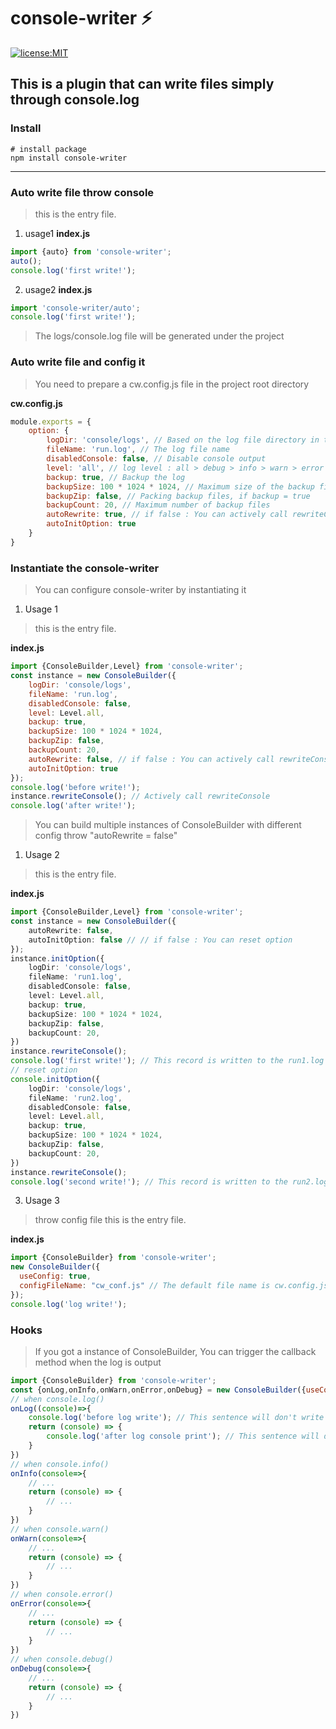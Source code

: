 # console-writer :zap:
[![license:MIT](https://img.shields.io/badge/License-MIT-green)](https://www.npmjs.com/package/koa-decorator-resolver)

**This is a plugin that can write files simply through console.log**
------------

### Install
```
# install package
npm install console-writer
```
-----
### Auto write file throw console
> this is the entry file.

1. usage1
**index.js**
```javascript
import {auto} from 'console-writer';
auto();
console.log('first write!');
```
2. usage2
**index.js**
```javascript
import 'console-writer/auto';
console.log('first write!');
```
> The logs/console.log file will be generated under the project

### Auto write file and config it
> You need to prepare a cw.config.js file in the project root directory

**cw.config.js**
```javascript
module.exports = {
    option: {
        logDir: 'console/logs', // Based on the log file directory in the project directory
        fileName: 'run.log', // The log file name
        disabledConsole: false, // Disable console output
        level: 'all', // log level : all > debug > info > warn > error > off
        backup: true, // Backup the log
        backupSize: 100 * 1024 * 1024, // Maximum size of the backup file, if backup = true
        backupZip: false, // Packing backup files, if backup = true
        backupCount: 20, // Maximum number of backup files
        autoRewrite: true, // if false : You can actively call rewriteConsole to intercept the console
        autoInitOption: true
    }
}
```

### Instantiate the console-writer
> You can configure console-writer by instantiating it
1. Usage 1
> this is the entry file.

**index.js**
```javascript
import {ConsoleBuilder,Level} from 'console-writer';
const instance = new ConsoleBuilder({
    logDir: 'console/logs',
    fileName: 'run.log',
    disabledConsole: false,
    level: Level.all,
    backup: true,
    backupSize: 100 * 1024 * 1024,
    backupZip: false,
    backupCount: 20,
    autoRewrite: false, // if false : You can actively call rewriteConsole to intercept the console
    autoInitOption: true
});
console.log('before write!');
instance.rewriteConsole(); // Actively call rewriteConsole
console.log('after write!');
```
> You can build multiple instances of ConsoleBuilder with different config throw "autoRewrite = false"

1. Usage 2
> this is the entry file.

**index.js**
```typescript
import {ConsoleBuilder,Level} from 'console-writer';
const instance = new ConsoleBuilder({
    autoRewrite: false,
    autoInitOption: false // // if false : You can reset option
});
instance.initOption({
    logDir: 'console/logs',
    fileName: 'run1.log',
    disabledConsole: false,
    level: Level.all,
    backup: true,
    backupSize: 100 * 1024 * 1024,
    backupZip: false,
    backupCount: 20,
})
instance.rewriteConsole();
console.log('first write!'); // This record is written to the run1.log file
// reset option
console.initOption({
    logDir: 'console/logs',
    fileName: 'run2.log',
    disabledConsole: false,
    level: Level.all,
    backup: true,
    backupSize: 100 * 1024 * 1024,
    backupZip: false,
    backupCount: 20,
})
instance.rewriteConsole();
console.log('second write!'); // This record is written to the run2.log file
```

3. Usage 3
> throw config file
> this is the entry file.

**index.js**
```javascript
import {ConsoleBuilder} from 'console-writer';
new ConsoleBuilder({
  useConfig: true,
  configFileName: "cw_conf.js" // The default file name is cw.config.js
});
console.log('log write!');
```

### Hooks
> If you got a instance of ConsoleBuilder, You can trigger the callback method when the log is output
```javascript
import {ConsoleBuilder} from 'console-writer';
const {onLog,onInfo,onWarn,onError,onDebug} = new ConsoleBuilder({useConfig: true});
// when console.log()
onLog((console)=>{
    console.log('before log write'); // This sentence will don't write in the log file
    return (console) => {
        console.log('after log console print'); // This sentence will don't write in the log file
    }
})
// when console.info()
onInfo(console=>{
    // ...
    return (console) => {
        // ...
    }
})
// when console.warn()
onWarn(console=>{
    // ...
    return (console) => {
        // ...
    }
})
// when console.error()
onError(console=>{
    // ...
    return (console) => {
        // ...
    }
})
// when console.debug()
onDebug(console=>{
    // ...
    return (console) => {
        // ...
    }
})
```

